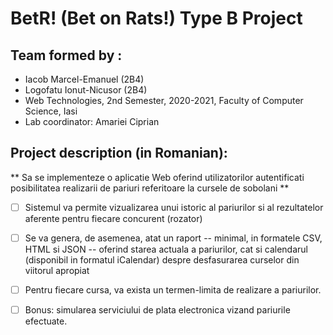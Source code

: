 # BetR! (Bet on Rats!) Type B Project
## Team formed by :
* Iacob Marcel-Emanuel (2B4)
* Logofatu Ionut-Nicusor (2B4)
* Web Technologies, 2nd Semester, 2020-2021, Faculty of Computer Science, Iasi
* Lab coordinator: Amariei Ciprian

## Project description (in Romanian):

** Sa se implementeze o aplicatie Web oferind utilizatorilor autentificati posibilitatea realizarii de pariuri referitoare la cursele de sobolani **
 - [ ] Sistemul va permite vizualizarea unui istoric al pariurilor si al rezultatelor aferente pentru fiecare concurent (rozator)
 - [ ] Se va genera, de asemenea, atat un raport -- minimal, in formatele CSV, HTML si JSON -- oferind starea actuala a pariurilor, cat si calendarul (disponibil in formatul iCalendar) despre desfasurarea curselor din viitorul apropiat
 - [ ] Pentru fiecare cursa, va exista un termen-limita de realizare a pariurilor.
 - [ ] Bonus: simularea serviciului de plata electronica vizand pariurile efectuate.



